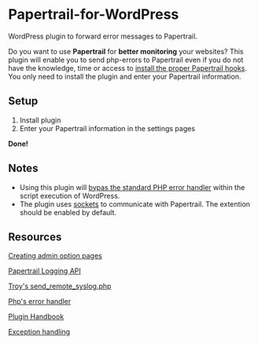 # Papertrail-for-WordPress
WordPress plugin to forward error messages to Papertrail.

Do you want to use **Papertrail** for **better monitoring** your websites? This plugin will enable you to send php-errors to Papertrail even if you do not have the knowledge, time or access to [install the proper Papertrail hooks](http://help.papertrailapp.com/kb/configuration/configuring-centralized-logging-from-php-apps/). You only need to install the plugin and enter your Papertrail information.

## Setup
 1. Install plugin
 2. Enter your Papertrail information in the settings pages

**Done!**

## Notes
- Using this plugin will [bypas the standard PHP error handler](http://php.net/manual/en/function.set-error-handler.php) within the script execution of WordPress.  
- The plugin uses [sockets](http://www.php.net/manual/en/sockets.installation.php) to   communicate with Papertrail. The extention should be enabled by
   default.

## Resources
[Creating admin option pages](https://codex.wordpress.org/Creating_Options_Pages)

[Papertrail Logging API](https://github.com/sc0ttkclark/papertrail)

[Troy's send_remote_syslog.php](https://gist.github.com/troy/2220679)

[Php's error handler](http://php.net/manual/en/function.set-error-handler.php)

[Plugin Handbook](https://developer.wordpress.org/plugins)

[Exception handling](https://stackoverflow.com/questions/5551668/what-are-the-best-practices-for-catching-and-re-throwing-exceptions)
